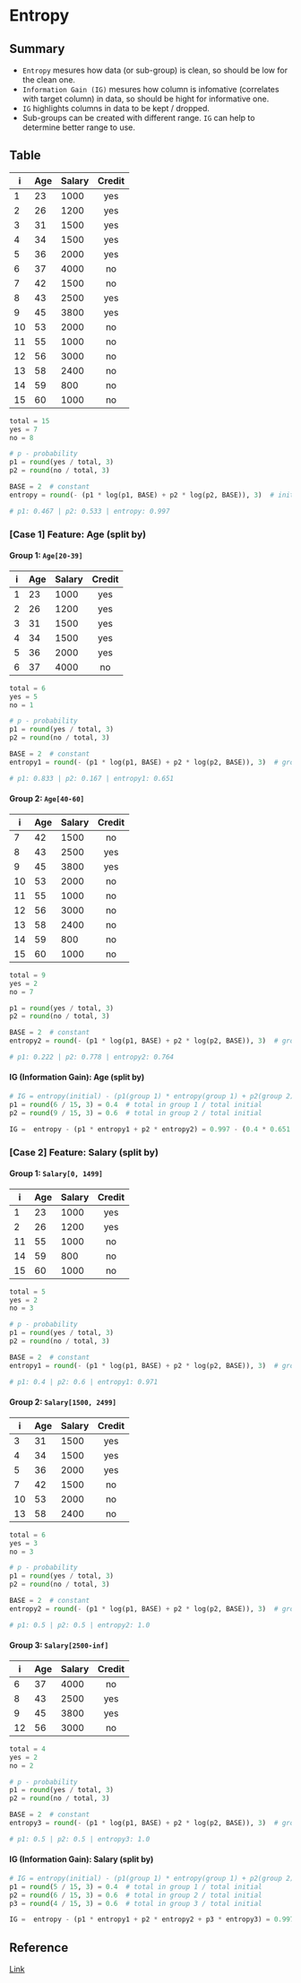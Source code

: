 # Entropy

## Summary
* `Entropy` mesures how data (or sub-group) is clean, so should be low for the clean one.
* `Information Gain (IG)` mesures how column is infomative (correlates with target column) in data, so should be hight for informative one.
* `IG` highlights columns in data to be kept / dropped.
* Sub-groups can be created with different range. `IG` can help to determine better range to use.

## Table

i  | Age          | Salary        |     Credit    |
---|--------------|---------------|:-------------:|
1  | 23           | 1000          |      yes      |
2  | 26           | 1200          |      yes      |
3  | 31           | 1500          |      yes      |
4  | 34           | 1500          |      yes      |
5  | 36           | 2000          |      yes      |
6  | 37           | 4000          |      no       |
7  | 42           | 1500          |      no       |
8  | 43           | 2500          |      yes      |
9  | 45           | 3800          |      yes      |
10 | 53           | 2000          |      no       |
11 | 55           | 1000          |      no       |
12 | 56           | 3000          |      no       |
13 | 58           | 2400          |      no       |
14 | 59           | 800           |      no       |
15 | 60           | 1000          |      no       |

```py
total = 15
yes = 7
no = 8

# p - probability
p1 = round(yes / total, 3)
p2 = round(no / total, 3)

BASE = 2  # constant
entropy = round(- (p1 * log(p1, BASE) + p2 * log(p2, BASE)), 3)  # initial

# p1: 0.467 | p2: 0.533 | entropy: 0.997
```

### [Case 1] Feature: Age (split by)

#### Group 1: `Age[20-39]`

i  | Age          | Salary        |     Credit    |
---|--------------|---------------|:-------------:|
1  | 23           | 1000          |      yes      |
2  | 26           | 1200          |      yes      |
3  | 31           | 1500          |      yes      |
4  | 34           | 1500          |      yes      |
5  | 36           | 2000          |      yes      |
6  | 37           | 4000          |      no       |

```py
total = 6
yes = 5
no = 1

# p - probability
p1 = round(yes / total, 3)
p2 = round(no / total, 3)

BASE = 2  # constant
entropy1 = round(- (p1 * log(p1, BASE) + p2 * log(p2, BASE)), 3)  # group 1

# p1: 0.833 | p2: 0.167 | entropy1: 0.651
```

#### Group 2: `Age[40-60]`

i  | Age          | Salary        |     Credit    |
---|--------------|---------------|:-------------:|
7  | 42           | 1500          |      no       |
8  | 43           | 2500          |      yes      |
9  | 45           | 3800          |      yes      |
10 | 53           | 2000          |      no       |
11 | 55           | 1000          |      no       |
12 | 56           | 3000          |      no       |
13 | 58           | 2400          |      no       |
14 | 59           | 800           |      no       |
15 | 60           | 1000          |      no       |

```py
total = 9
yes = 2
no = 7

p1 = round(yes / total, 3)
p2 = round(no / total, 3)

BASE = 2  # constant
entropy2 = round(- (p1 * log(p1, BASE) + p2 * log(p2, BASE)), 3)  # group 2

# p1: 0.222 | p2: 0.778 | entropy2: 0.764
```

#### IG (Information Gain): Age (split by)

```py
# IG = entropy(initial) - (p1(group 1) * entropy(group 1) + p2(group 2) * entropy(group 2) + ...)
p1 = round(6 / 15, 3) = 0.4  # total in group 1 / total initial
p2 = round(9 / 15, 3) = 0.6  # total in group 2 / total initial

IG =  entropy - (p1 * entropy1 + p2 * entropy2) = 0.997 - (0.4 * 0.651 + 0.6 * 0.764) = 0.2782
```

### [Case 2] Feature: Salary (split by)

#### Group 1: `Salary[0, 1499]`

i  | Age          | Salary        |     Credit    |
---|--------------|---------------|:-------------:|
1  | 23           | 1000          |      yes      |
2  | 26           | 1200          |      yes      |
11 | 55           | 1000          |      no       |
14 | 59           | 800           |      no       |
15 | 60           | 1000          |      no       |

```py
total = 5
yes = 2
no = 3

# p - probability
p1 = round(yes / total, 3)
p2 = round(no / total, 3)

BASE = 2  # constant
entropy1 = round(- (p1 * log(p1, BASE) + p2 * log(p2, BASE)), 3)  # group 1

# p1: 0.4 | p2: 0.6 | entropy1: 0.971
```

#### Group 2: `Salary[1500, 2499]`

i  | Age          | Salary        |     Credit    |
---|--------------|---------------|:-------------:|
3  | 31           | 1500          |      yes      |
4  | 34           | 1500          |      yes      |
5  | 36           | 2000          |      yes      |
7  | 42           | 1500          |      no       |
10 | 53           | 2000          |      no       |
13 | 58           | 2400          |      no       |

```py
total = 6
yes = 3
no = 3

# p - probability
p1 = round(yes / total, 3)
p2 = round(no / total, 3)

BASE = 2  # constant
entropy2 = round(- (p1 * log(p1, BASE) + p2 * log(p2, BASE)), 3)  # group 2

# p1: 0.5 | p2: 0.5 | entropy2: 1.0
```

#### Group 3: `Salary[2500-inf]`

i  | Age          | Salary        |     Credit    |
---|--------------|---------------|:-------------:|
6  | 37           | 4000          |      no       |
8  | 43           | 2500          |      yes      |
9  | 45           | 3800          |      yes      |
12 | 56           | 3000          |      no       |

```py
total = 4
yes = 2
no = 2

# p - probability
p1 = round(yes / total, 3)
p2 = round(no / total, 3)

BASE = 2  # constant
entropy3 = round(- (p1 * log(p1, BASE) + p2 * log(p2, BASE)), 3)  # group 3

# p1: 0.5 | p2: 0.5 | entropy3: 1.0
```

#### IG (Information Gain): Salary (split by)

```py
# IG = entropy(initial) - (p1(group 1) * entropy(group 1) + p2(group 2) * entropy(group 2) + ...)
p1 = round(5 / 15, 3) = 0.4  # total in group 1 / total initial
p2 = round(6 / 15, 3) = 0.6  # total in group 2 / total initial
p3 = round(4 / 15, 3) = 0.6  # total in group 3 / total initial

IG =  entropy - (p1 * entropy1 + p2 * entropy2 + p3 * entropy3) = 0.997 - (0.333 * 0.971 + 0.4 * 1.0 + 0.267 * 1.0) = 0.007
```

## Reference
[Link]()
